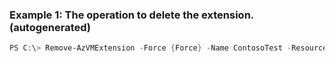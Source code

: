 ### Example 1: The operation to delete the extension. (autogenerated)
```powershell
PS C:\> Remove-AzVMExtension -Force {Force} -Name ContosoTest -ResourceGroupName MyResourceGroup -VMName VirtualMachine22
```


